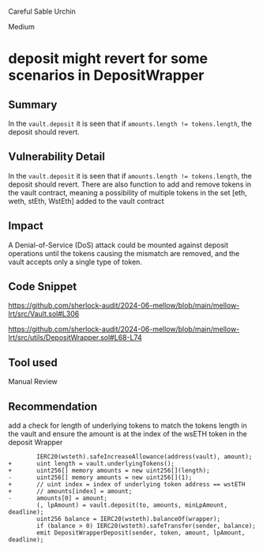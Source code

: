 Careful Sable Urchin

Medium

# deposit might revert for some scenarios in DepositWrapper

## Summary
In the `vault.deposit` it is seen that if `amounts.length != tokens.length`, the deposit should revert.

## Vulnerability Detail

In the `vault.deposit` it is seen that if `amounts.length != tokens.length`, the deposit should revert. There are also function to add and remove tokens in the vault contract, meaning a possibility of multiple tokens in the set [eth, weth, stEth, WstEth] added to the vault contract

## Impact

A Denial-of-Service (DoS) attack could be mounted against deposit operations until the tokens causing the mismatch are removed, and the vault accepts only a single type of token.

## Code Snippet

https://github.com/sherlock-audit/2024-06-mellow/blob/main/mellow-lrt/src/Vault.sol#L306

https://github.com/sherlock-audit/2024-06-mellow/blob/main/mellow-lrt/src/utils/DepositWrapper.sol#L68-L74

## Tool used

Manual Review

## Recommendation

add a check for length of underlying tokens to match the tokens length in the vault and ensure the amount is at the index of the wsETH token in the deposit Wrapper

```solidity
        IERC20(wsteth).safeIncreaseAllowance(address(vault), amount);
+       uint length = vault.underlyingTokens();
+       uint256[] memory amounts = new uint256[](length);
-       uint256[] memory amounts = new uint256[](1);
+       // uint index = index of underlying token address == wstETH
+       // amounts[index] = amount;
-       amounts[0] = amount;
        (, lpAmount) = vault.deposit(to, amounts, minLpAmount, deadline);
        uint256 balance = IERC20(wsteth).balanceOf(wrapper);
        if (balance > 0) IERC20(wsteth).safeTransfer(sender, balance);
        emit DepositWrapperDeposit(sender, token, amount, lpAmount, deadline);

```

